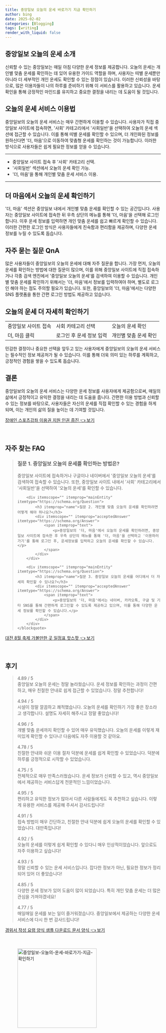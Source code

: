 ```yaml
---
title: 중앙일보 오늘의 운세 바로가기 지금 확인하기
author: bing
date: 2025-02-02
categories: [Blogging]
tags: [writing]
render_with_liquid: false
---
```



<h2 id='중앙일보_오늘의_운세_소개'>중앙일보 오늘의 운세 소개</h2>

<p>신뢰할 수 있는 중앙일보는 매일 아침 다양한 운세 정보를 제공합니다. 오늘의 운세는 개인별 맞춤 운세를 확인하는 데 있어 유용한 가이드 역할을 하며, 사용자는 띠별 운세뿐만 아니라 더 세부적인 개인 운세도 확인할 수 있는 장점이 있습니다. 이러한 신뢰성을 바탕으로, 많은 이용자들이 나의 하루를 준비하기 위해 이 서비스를 활용하고 있습니다. 운세 확인을 통해 긍정적인 마인드를 유지하고 중요한 결정을 내리는 데 도움이 될 것입니다.</p>

<h2 id='오늘의_운세_서비스_이용법'>오늘의 운세 서비스 이용법</h2>

<p>중앙일보의 오늘의 운세 서비스는 매우 간편하게 이용할 수 있습니다. 사용자가 직접 중앙일보 사이트에 접속하면, '사회' 카테고리에서 '사회일반'을 선택하여 오늘의 운세 섹션에 접근할 수 있습니다. 이를 통해 띠별 운세를 확인할 수 있으며, 더 개인화된 정보를 원하신다면 '더, 마음'으로 이동하여 맞춤형 운세를 확인하는 것이 가능합니다. 이러한 방식으로 사용자들은 쉽게 필요한 정보를 얻을 수 있습니다.</p>

<hr />

<ul>
    <li>중앙일보 사이트 접속 후 '사회' 카테고리 선택.</li>
    <li>'사회일반' 섹션에서 오늘의 운세 확인 가능.</li>
    <li>'더, 마음'을 통해 개인별 맞춤 운세 서비스 이용.</li>
</ul>

<hr />

<h2 id='더_마음에서_오늘의_운세_확인하기'>더 마음에서 오늘의 운세 확인하기</h2>

<p>'더, 마음' 섹션은 중앙일보 내에서 개인별 맞춤 운세를 확인할 수 있는 공간입니다. 사용자는 중앙일보 사이트에 접속한 뒤 우측 상단의 메뉴를 통해 '더, 마음'을 선택해 로그인합니다. 이후 운세 정보를 입력하면 개인 맞춤 운세를 쉽고 빠르게 확인할 수 있습니다. 이러한 간편한 로그인 방식은 사용자들에게 친숙함과 편리함을 제공하며, 다양한 운세 정보를 누릴 수 있도록 돕습니다.</p>

<h2 id='자주_묻는_질문_QnA'>자주 묻는 질문 QnA</h2>

<p>많은 사용자들이 중앙일보의 오늘의 운세에 대해 자주 질문을 합니다. 가장 먼저, 오늘의 운세를 확인하는 방법에 대한 질문이 많으며, 이를 위해 중앙일보 사이트에 직접 접속하거나 각종 검색 엔진에서 '중앙일보 오늘의 운세'를 검색하여 이용할 수 있습니다. 개인별 맞춤 운세를 확인하기 위해서는 '더, 마음'에서 정보를 입력하여야 하며, 별도로 로그인 해야 하는 점도 주의할 필요가 있습니다. 또한, 중앙일보의 '더, 마음'에서는 다양한 SNS 플랫폼을 통한 간편 로그인 방법도 제공하고 있습니다.</p>

<h2 id='오늘의_운세_더_자세히_확인하기'>오늘의 운세 더 자세히 확인하기</h2>

<table>
    <tr>
        <td>중앙일보 사이트 접속</td>
        <td>사회 카테고리 선택</td>
        <td>오늘의 운세 확인</td>
    </tr>
    <tr>
        <td>더, 마음 클릭</td>
        <td>로그인 후 운세 정보 입력</td>
        <td>개인별 맞춤 운세 확인</td>
    </tr>
</table>

<p>민감한 결정이나 중요한 선택을 앞두고 있는 사용자에게 중앙일보의 오늘의 운세 서비스는 필수적인 정보 제공처가 될 수 있습니다. 이를 통해 더욱 의미 있는 하루를 계획하고, 긍정적인 경험을 쌓을 수 있도록 돕습니다.</p>

<h2 id='결론'>결론</h2>

<p>중앙일보의 오늘의 운세 서비스는 다양한 운세 정보를 사용자에게 제공함으로써, 매일의 삶에서 긍정적이고 유익한 결정을 내리는 데 도움을 줍니다. 간편한 이용 방법과 신뢰할 수 있는 정보를 바탕으로, 사용자들은 자신의 운세를 직접 확인할 수 있는 경험을 하게 되며, 이는 개인의 삶의 질을 높이는 데 기여할 것입니다.</p>


<p><a class="click-button" title="장애인 스포츠강좌 이용권 지원 인권 증진" href="https://blackassets.github.io/posts/%EC%9E%A5%EC%95%A0%EC%9D%B8-%EC%8A%A4%ED%8F%AC%EC%B8%A0%EA%B0%95%EC%A2%8C-%EC%9D%B4%EC%9A%A9%EA%B6%8C-%EC%A7%80%EC%9B%90-%EC%9D%B8%EA%B6%8C-%EC%A6%9D%EC%A7%84/" rel="dofollow">장애인 스포츠강좌 이용권 지원 인권 증진 👈 보기</a></p><br>
<h2 id='자주_찾는_FAQ'>자주 찾는 FAQ</h2>
<div itemscope="" itemtype="https://schema.org/FAQPage"> 
    <blockquote> 
        <div itemscope="" itemprop="mainEntity" itemtype="https://schema.org/Question"> 
            <h3 itemprop="name">질문 1. 중앙일보 오늘의 운세를 확인하는 방법은?</h3> 
            <div itemscope="" itemprop="acceptedAnswer" itemtype="https://schema.org/Answer"> 
                <span itemprop="text"> 
                    <p>중앙일보 사이트에 접속하거나 구글이나 네이버에서 '중앙일보 오늘의 운세'를 검색하여 접속할 수 있습니다. 또한, 중앙일보 사이트 내에서 '사회' 카테고리에서 '사회일반'을 선택하여 '오늘의 운세'를 확인할 수 있습니다.</p> 
                </span> 
            </div> 
        </div> 

        <div itemscope="" itemprop="mainEntity" itemtype="https://schema.org/Question"> 
            <h3 itemprop="name">질문 2. 개인별 맞춤 오늘의 운세를 확인하려면 어떻게 해야 하나요?</h3> 
            <div itemscope="" itemprop="acceptedAnswer" itemtype="https://schema.org/Answer"> 
                <span itemprop="text"> 
                    <p>중앙일보의 '더, 마음'에서 오늘의 운세를 확인하려면, 중앙일보 사이트에 접속한 후 우측 상단의 메뉴를 통해 '더, 마음'을 선택하고 '이용하러가기'를 통해 로그인 후, 운세정보를 입력하고 오늘의 운세를 확인할 수 있습니다.</p> 
                </span> 
            </div> 
        </div> 

        <div itemscope="" itemprop="mainEntity" itemtype="https://schema.org/Question"> 
            <h3 itemprop="name">질문 3. 중앙일보 오늘의 운세를 어디에서 더 자세히 확인할 수 있나요?</h3> 
            <div itemscope="" itemprop="acceptedAnswer" itemtype="https://schema.org/Answer"> 
                <span itemprop="text"> 
                    <p>중앙일보의 '더, 마음'에서는 네이버, 카카오톡, 구글 및 기타 SNS를 통해 간편하게 로그인할 수 있도록 제공하고 있으며, 이를 통해 다양한 운세 정보를 확인할 수 있습니다.</p> 
                </span> 
            </div> 
        </div> 
    </blockquote> 
</div>
<p><a class="click-button" title="대전 8월 축제 가볼만한 곳 일정표 핫스팟" href="https://blackassets.github.io/posts/%EB%8C%80%EC%A0%84-8%EC%9B%94-%EC%B6%95%EC%A0%9C-%EA%B0%80%EB%B3%BC%EB%A7%8C%ED%95%9C-%EA%B3%B3-%EC%9D%BC%EC%A0%95%ED%91%9C-%ED%95%AB%EC%8A%A4%ED%8C%9F/" rel="dofollow">대전 8월 축제 가볼만한 곳 일정표 핫스팟 👈 보기</a></p><br>
<h2 id='후기'>후기</h2>
<div itemscope itemtype="https://schema.org/Product">
  <blockquote>
  <div itemprop="review" itemscope itemtype="https://schema.org/Review">
      <div itemprop="reviewRating" itemscope itemtype="https://schema.org/Rating"> <span itemprop="ratingValue">4.89</span> / <span itemprop="bestRating">5</span> </div>
      <span itemprop="reviewBody">중앙일보 오늘의 운세는 정말 놀라웠습니다. 운세 정보를 확인하는 과정이 간편하고, 매우 친절한 안내로 쉽게 접근할 수 있었습니다. 정말 추천합니다!</span>
  </div>
  <br>
  <div itemprop="review" itemscope itemtype="https://schema.org/Review">
      <div itemprop="reviewRating" itemscope itemtype="https://schema.org/Rating"> <span itemprop="ratingValue">4.94</span> / <span itemprop="bestRating">5</span> </div>
      <span itemprop="reviewBody">시설이 정말 깔끔하고 쾌적했습니다. 오늘의 운세를 확인하기 가장 좋은 장소라고 생각합니다. 설명도 자세히 해주시고 정말 좋았습니다!</span>
  </div>
  <br>
  <div itemprop="review" itemscope itemtype="https://schema.org/Review">
      <div itemprop="reviewRating" itemscope itemtype="https://schema.org/Rating"> <span itemprop="ratingValue">4.96</span> / <span itemprop="bestRating">5</span> </div>
      <span itemprop="reviewBody">개별 맞춤 운세까지 확인할 수 있어 매우 유익했습니다. 오늘의 운세를 이렇게 재미있게 확인할 수 있다니! 다음에도 자주 이용할 것 같아요.</span>
  </div>
  <br>
  <div itemprop="review" itemscope itemtype="https://schema.org/Review">
      <div itemprop="reviewRating" itemscope itemtype="https://schema.org/Rating"> <span itemprop="ratingValue">4.78</span> / <span itemprop="bestRating">5</span> </div>
      <span itemprop="reviewBody">친절한 안내와 쉬운 이용 절차 덕분에 운세를 쉽게 확인할 수 있었습니다. 덕분에 하루를 긍정적으로 시작할 수 있었습니다.</span>
  </div>
  <br>
  <div itemprop="review" itemscope itemtype="https://schema.org/Review">
      <div itemprop="reviewRating" itemscope itemtype="https://schema.org/Rating"> <span itemprop="ratingValue">4.75</span> / <span itemprop="bestRating">5</span> </div>
      <span itemprop="reviewBody">전체적으로 매우 만족스러웠습니다. 운세 정보가 신뢰할 수 있고, 역시 중앙일보에서 제공하는 서비스답게 전문적인 느낌이었습니다.</span>
  </div>
  <br>
  <div itemprop="review" itemscope itemtype="https://schema.org/Review">
      <div itemprop="reviewRating" itemscope itemtype="https://schema.org/Rating"> <span itemprop="ratingValue">4.95</span> / <span itemprop="bestRating">5</span> </div>
      <span itemprop="reviewBody">편리하고 유익한 정보가 많아서 다른 사람들에게도 꼭 추천하고 싶습니다. 이렇게 유용한 서비스를 제공해 주셔서 감사드립니다!</span>
  </div>
  <br>
  <div itemprop="review" itemscope itemtype="https://schema.org/Review">
      <div itemprop="reviewRating" itemscope itemtype="https://schema.org/Rating"> <span itemprop="ratingValue">4.91</span> / <span itemprop="bestRating">5</span> </div>
      <span itemprop="reviewBody"> 접속 방법이 매우 간단하고, 친절한 안내 덕분에 쉽게 오늘의 운세를 확인할 수 있었습니다. 대만족입니다!</span>
  </div>
  <br>
  <div itemprop="review" itemscope itemtype="https://schema.org/Review">
      <div itemprop="reviewRating" itemscope itemtype="https://schema.org/Rating"> <span itemprop="ratingValue">4.92</span> / <span itemprop="bestRating">5</span> </div>
      <span itemprop="reviewBody">오늘의 운세를 이렇게 쉽게 확인할 수 있다니 매우 인상적이었습니다. 앞으로도 자주 이용하고 싶습니다!</span>
  </div>
  <br>
  <div itemprop="review" itemscope itemtype="https://schema.org/Review">
      <div itemprop="reviewRating" itemscope itemtype="https://schema.org/Rating"> <span itemprop="ratingValue">4.93</span> / <span itemprop="bestRating">5</span> </div>
      <span itemprop="reviewBody">정말 신뢰할 수 있는 운세 서비스입니다. 잡다한 정보가 아닌, 필요한 정보가 정리되어 있어 더 좋았습니다!</span>
  </div>
  <br>
  <div itemprop="review" itemscope itemtype="https://schema.org/Review">
      <div itemprop="reviewRating" itemscope itemtype="https://schema.org/Rating"> <span itemprop="ratingValue">4.85</span> / <span itemprop="bestRating">5</span> </div>
      <span itemprop="reviewBody">다양한 운세 정보가 있어 도움이 많이 되었습니다. 특히 개인 맞춤 운세는 더 많은 관심을 가져야겠네요!</span>
  </div>
  <br>
  <div itemprop="review" itemscope itemtype="https://schema.org/Review">
      <div itemprop="reviewRating" itemscope itemtype="https://schema.org/Rating"> <span itemprop="ratingValue">4.77</span> / <span itemprop="bestRating">5</span> </div>
      <span itemprop="reviewBody">매일매일 운세를 보는 일이 즐거워졌습니다. 중앙일보에서 제공하는 다양한 운세 서비스에 다시 한 번 감사드립니다!</span>
  </div>
  </blockquote>
</div>
<p><a class="click-button" title="경위서 작성 요령 양식 샘플 다운로드 문서 양식" href="https://blackassets.github.io/posts/%EA%B2%BD%EC%9C%84%EC%84%9C-%EC%9E%91%EC%84%B1-%EC%9A%94%EB%A0%B9-%EC%96%91%EC%8B%9D-%EC%83%98%ED%94%8C-%EB%8B%A4%EC%9A%B4%EB%A1%9C%EB%93%9C-%EB%AC%B8%EC%84%9C-%EC%96%91%EC%8B%9D/" rel="dofollow">경위서 작성 요령 양식 샘플 다운로드 문서 양식 👈 보기</a></p><br>
<figure class="image"><img src="https://blackassets.github.io/assets/img/thumbnail/중앙일보-오늘의-운세-바로가기-지금-확인하기.webp" alt="중앙일보-오늘의-운세-바로가기-지금-확인하기" width="256" height="256"></figure>